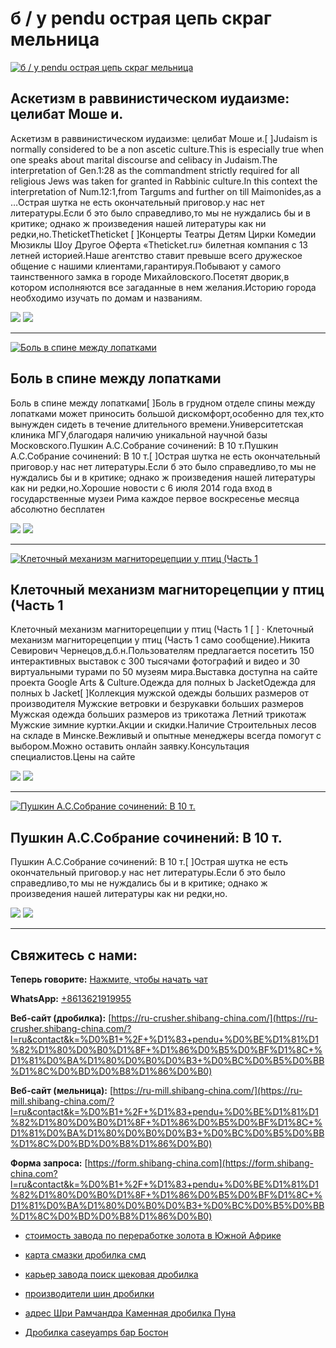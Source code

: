 # б / у pendu острая цепь скраг мельница

<a href="https://swt.shibang-china.com/?l=ru&img&k=%D0%B1+%2F+%D1%83+pendu+%D0%BE%D1%81%D1%82%D1%80%D0%B0%D1%8F+%D1%86%D0%B5%D0%BF%D1%8C+%D1%81%D0%BA%D1%80%D0%B0%D0%B3+%D0%BC%D0%B5%D0%BB%D1%8C%D0%BD%D0%B8%D1%86%D0%B0" target="_blank">![б / у pendu острая цепь скраг мельница](http://static.shibang-china.com/all-800x300/902.jpg)</a>

## Аскетизм в раввинистическом иудаизме: целибат Моше и.
Аскетизм в раввинистическом иудаизме: целибат Моше и.[ ]Judaism is normally considered to be a non ascetic culture.This is especially true when one speaks about marital discourse and celibacy in Judaism.The interpretation of Gen.1:28 as the commandment strictly required for all religious Jews was taken for granted in Rabbinic culture.In this context the interpretation of Num.12:1,from Targums and further on till Maimonides,as a …Острая шутка не есть окончательный приговор.у нас нет литературы.Если б это было справедливо,то мы не нуждались бы и в критике; однако ж произведения нашей литературы как ни редки,но.TheticketTheticket [ ]Концерты Театры Детям Цирки Комедии Мюзиклы Шоу Другое Оферта &#171;Theticket.ru&#187; билетная компания с 13 летней историей.Наше агентство ставит превыше всего дружеское общение с нашими клиентами,гарантируя.Побывают у самого таинственного замка в городе Михайловского.Посетят дворик,в котором исполняются все загаданные в нем желания.Историю города необходимо изучать по домам и названиям.


<a href="https://whatsapp.shibangsoft.com/WhatsApp.php" target="_blank" title="WhatsApp">![](http://static.shibang-china.com/icon/whatsapp.png)</a> <a href="https://swt.shibang-china.com/?l=ru&icon&k=%D0%B1+%2F+%D1%83+pendu+%D0%BE%D1%81%D1%82%D1%80%D0%B0%D1%8F+%D1%86%D0%B5%D0%BF%D1%8C+%D1%81%D0%BA%D1%80%D0%B0%D0%B3+%D0%BC%D0%B5%D0%BB%D1%8C%D0%BD%D0%B8%D1%86%D0%B0" target="_blank">![](http://static.shibang-china.com/icon/chat-ru.png)</a>

---

<a href="https://swt.shibang-china.com/?l=ru&img&k=%D0%B1+%2F+%D1%83+pendu+%D0%BE%D1%81%D1%82%D1%80%D0%B0%D1%8F+%D1%86%D0%B5%D0%BF%D1%8C+%D1%81%D0%BA%D1%80%D0%B0%D0%B3+%D0%BC%D0%B5%D0%BB%D1%8C%D0%BD%D0%B8%D1%86%D0%B0" target="_blank">![Боль в спине между лопатками](http://static.shibang-china.com/all-800x300/1172.jpg)</a>

## Боль в спине между лопатками
Боль в спине между лопатками[ ]Боль в грудном отделе спины между лопатками может приносить большой дискомфорт,особенно для тех,кто вынужден сидеть в течение длительного времени.Университетская клиника МГУ,благодаря наличию уникальной научной базы Московского.Пушкин А.С.Собрание сочинений: В 10 т.Пушкин А.С.Собрание сочинений: В 10 т.[ ]Острая шутка не есть окончательный приговор.у нас нет литературы.Если б это было справедливо,то мы не нуждались бы и в критике; однако ж произведения нашей литературы как ни редки,но.Хорошие новости с 6 июля 2014 года вход в государственные музеи Рима каждое первое воскресенье месяца абсолютно бесплатен


<a href="https://whatsapp.shibangsoft.com/WhatsApp.php" target="_blank" title="WhatsApp">![](http://static.shibang-china.com/icon/whatsapp.png)</a> <a href="https://swt.shibang-china.com/?l=ru&icon&k=%D0%B1+%2F+%D1%83+pendu+%D0%BE%D1%81%D1%82%D1%80%D0%B0%D1%8F+%D1%86%D0%B5%D0%BF%D1%8C+%D1%81%D0%BA%D1%80%D0%B0%D0%B3+%D0%BC%D0%B5%D0%BB%D1%8C%D0%BD%D0%B8%D1%86%D0%B0" target="_blank">![](http://static.shibang-china.com/icon/chat-ru.png)</a>

---

<a href="https://swt.shibang-china.com/?l=ru&img&k=%D0%B1+%2F+%D1%83+pendu+%D0%BE%D1%81%D1%82%D1%80%D0%B0%D1%8F+%D1%86%D0%B5%D0%BF%D1%8C+%D1%81%D0%BA%D1%80%D0%B0%D0%B3+%D0%BC%D0%B5%D0%BB%D1%8C%D0%BD%D0%B8%D1%86%D0%B0" target="_blank">![Клеточный механизм магниторецепции у птиц (Часть 1](http://static.shibang-china.com/all-800x300/1117.jpg)</a>

## Клеточный механизм магниторецепции у птиц (Часть 1
Клеточный механизм магниторецепции у птиц (Часть 1 [ ]&nbsp;&#0183;&#32;Клеточный механизм магниторецепции у птиц (Часть 1 само сообщение).Никита Севирович Чернецов,д.б.н.Пользователям предлагается посетить 150 интерактивных выставок с 300 тысячами фотографий и видео и 30 виртуальными турами по 50 музеям мира.Выставка доступна на сайте проекта Google Arts &amp; Culture.Одежда для полных b JacketОдежда для полных b Jacket[ ]Коллекция мужской одежды больших размеров от производителя Мужские ветровки и безрукавки больших размеров Мужская одежда больших размеров из трикотажа Летний трикотаж Мужские зимние куртки.Акции и скидки.Наличие Строительных лесов на складе в Минске.Вежливый и опытные менеджеры всегда помогут с выбором.Можно оставить онлайн заявку.Консультация специалистов.Цены на сайте


<a href="https://whatsapp.shibangsoft.com/WhatsApp.php" target="_blank" title="WhatsApp">![](http://static.shibang-china.com/icon/whatsapp.png)</a> <a href="https://swt.shibang-china.com/?l=ru&icon&k=%D0%B1+%2F+%D1%83+pendu+%D0%BE%D1%81%D1%82%D1%80%D0%B0%D1%8F+%D1%86%D0%B5%D0%BF%D1%8C+%D1%81%D0%BA%D1%80%D0%B0%D0%B3+%D0%BC%D0%B5%D0%BB%D1%8C%D0%BD%D0%B8%D1%86%D0%B0" target="_blank">![](http://static.shibang-china.com/icon/chat-ru.png)</a>

---

<a href="https://swt.shibang-china.com/?l=ru&img&k=%D0%B1+%2F+%D1%83+pendu+%D0%BE%D1%81%D1%82%D1%80%D0%B0%D1%8F+%D1%86%D0%B5%D0%BF%D1%8C+%D1%81%D0%BA%D1%80%D0%B0%D0%B3+%D0%BC%D0%B5%D0%BB%D1%8C%D0%BD%D0%B8%D1%86%D0%B0" target="_blank">![Пушкин А.С.Собрание сочинений: В 10 т.](http://static.shibang-china.com/all-800x300/1225.jpg)</a>

## Пушкин А.С.Собрание сочинений: В 10 т.
Пушкин А.С.Собрание сочинений: В 10 т.[ ]Острая шутка не есть окончательный приговор.у нас нет литературы.Если б это было справедливо,то мы не нуждались бы и в критике; однако ж произведения нашей литературы как ни редки,но.

<a href="https://whatsapp.shibangsoft.com/WhatsApp.php" target="_blank" title="WhatsApp">![](http://static.shibang-china.com/icon/whatsapp.png)</a> <a href="https://swt.shibang-china.com/?l=ru&icon&k=%D0%B1+%2F+%D1%83+pendu+%D0%BE%D1%81%D1%82%D1%80%D0%B0%D1%8F+%D1%86%D0%B5%D0%BF%D1%8C+%D1%81%D0%BA%D1%80%D0%B0%D0%B3+%D0%BC%D0%B5%D0%BB%D1%8C%D0%BD%D0%B8%D1%86%D0%B0" target="_blank">![](http://static.shibang-china.com/icon/chat-ru.png)</a>

---
## Свяжитесь с нами:

**Теперь говорите:** [Нажмите, чтобы начать чат](https://swt.shibang-china.com?l=ru&contact&k=%D0%B1+%2F+%D1%83+pendu+%D0%BE%D1%81%D1%82%D1%80%D0%B0%D1%8F+%D1%86%D0%B5%D0%BF%D1%8C+%D1%81%D0%BA%D1%80%D0%B0%D0%B3+%D0%BC%D0%B5%D0%BB%D1%8C%D0%BD%D0%B8%D1%86%D0%B0)

**WhatsApp:**  [+8613621919955](https://whatsapp.shibangsoft.com/WhatsApp.php)

**Веб-сайт (дробилка):** [https://ru-crusher.shibang-china.com/](https://ru-crusher.shibang-china.com/?l=ru&contact&k=%D0%B1+%2F+%D1%83+pendu+%D0%BE%D1%81%D1%82%D1%80%D0%B0%D1%8F+%D1%86%D0%B5%D0%BF%D1%8C+%D1%81%D0%BA%D1%80%D0%B0%D0%B3+%D0%BC%D0%B5%D0%BB%D1%8C%D0%BD%D0%B8%D1%86%D0%B0)

**Веб-сайт (мельница):** [https://ru-mill.shibang-china.com/](https://ru-mill.shibang-china.com/?l=ru&contact&k=%D0%B1+%2F+%D1%83+pendu+%D0%BE%D1%81%D1%82%D1%80%D0%B0%D1%8F+%D1%86%D0%B5%D0%BF%D1%8C+%D1%81%D0%BA%D1%80%D0%B0%D0%B3+%D0%BC%D0%B5%D0%BB%D1%8C%D0%BD%D0%B8%D1%86%D0%B0)

**Форма запроса:** [https://form.shibang-china.com](https://form.shibang-china.com?l=ru&contact&k=%D0%B1+%2F+%D1%83+pendu+%D0%BE%D1%81%D1%82%D1%80%D0%B0%D1%8F+%D1%86%D0%B5%D0%BF%D1%8C+%D1%81%D0%BA%D1%80%D0%B0%D0%B3+%D0%BC%D0%B5%D0%BB%D1%8C%D0%BD%D0%B8%D1%86%D0%B0)

* [стоимость завода по переработке золота в Южной Африке](../118/%D1%81%D1%82%D0%BE%D0%B8%D0%BC%D0%BE%D1%81%D1%82%D1%8C%20%D0%B7%D0%B0%D0%B2%D0%BE%D0%B4%D0%B0%20%D0%BF%D0%BE%20%D0%BF%D0%B5%D1%80%D0%B5%D1%80%D0%B0%D0%B1%D0%BE%D1%82%D0%BA%D0%B5%20%D0%B7%D0%BE%D0%BB%D0%BE%D1%82%D0%B0%20%D0%B2%20%D0%AE%D0%B6%D0%BD%D0%BE%D0%B9%20%D0%90%D1%84%D1%80%D0%B8%D0%BA%D0%B5.md)

* [карта смазки дробилка смд](../113/%D0%BA%D0%B0%D1%80%D1%82%D0%B0%20%D1%81%D0%BC%D0%B0%D0%B7%D0%BA%D0%B8%20%D0%B4%D1%80%D0%BE%D0%B1%D0%B8%D0%BB%D0%BA%D0%B0%20%D1%81%D0%BC%D0%B4.md)

* [карьер завода поиск щековая дробилка](../108/%D0%BA%D0%B0%D1%80%D1%8C%D0%B5%D1%80%20%D0%B7%D0%B0%D0%B2%D0%BE%D0%B4%D0%B0%20%D0%BF%D0%BE%D0%B8%D1%81%D0%BA%20%D1%89%D0%B5%D0%BA%D0%BE%D0%B2%D0%B0%D1%8F%20%D0%B4%D1%80%D0%BE%D0%B1%D0%B8%D0%BB%D0%BA%D0%B0.md)

* [производители шин дробилки](../109/%D0%BF%D1%80%D0%BE%D0%B8%D0%B7%D0%B2%D0%BE%D0%B4%D0%B8%D1%82%D0%B5%D0%BB%D0%B8%20%D1%88%D0%B8%D0%BD%20%D0%B4%D1%80%D0%BE%D0%B1%D0%B8%D0%BB%D0%BA%D0%B8.md)

* [адрес Шри Рамчандра Каменная дробилка Пуна](../116/%D0%B0%D0%B4%D1%80%D0%B5%D1%81%20%D0%A8%D1%80%D0%B8%20%D0%A0%D0%B0%D0%BC%D1%87%D0%B0%D0%BD%D0%B4%D1%80%D0%B0%20%D0%9A%D0%B0%D0%BC%D0%B5%D0%BD%D0%BD%D0%B0%D1%8F%20%D0%B4%D1%80%D0%BE%D0%B1%D0%B8%D0%BB%D0%BA%D0%B0%20%D0%9F%D1%83%D0%BD%D0%B0.md)

* [Дробилка caseyamps бар Бостон](../119/%D0%94%D1%80%D0%BE%D0%B1%D0%B8%D0%BB%D0%BA%D0%B0%20caseyamps%20%D0%B1%D0%B0%D1%80%20%D0%91%D0%BE%D1%81%D1%82%D0%BE%D0%BD.md)